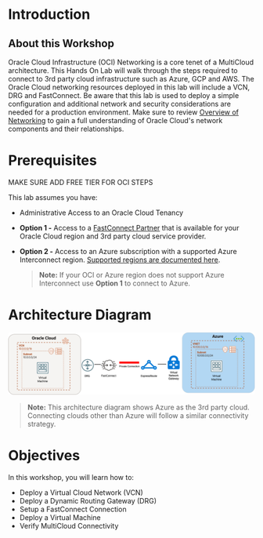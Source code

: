 # Introduction

## About this Workshop

Oracle Cloud Infrastructure (OCI) Networking is a core tenet of a MultiCloud architecture. This Hands On Lab will walk through the steps required to connect to 3rd party cloud infrastructure such as Azure, GCP and AWS. The Oracle Cloud networking resources deployed in this lab will include a VCN, DRG and FastConnect. Be aware that this lab is used to deploy a simple configuration and additional network and security considerations are needed for a production environment. Make sure to review [Overview of Networking](https://docs.cloud.oracle.com/iaas/Content/Network/Concepts/overview.htm) to gain a full understanding of Oracle Cloud's network components and their relationships.

# Prerequisites

MAKE SURE ADD FREE TIER FOR OCI STEPS

This lab assumes you have:

* Administrative Access to an Oracle Cloud Tenancy

* **Option 1 -**  Access to a [FastConnect Partner](https://www.oracle.com/cloud/networking/fastconnect/providers/) that is available for your Oracle Cloud region and 3rd party cloud service provider.

* **Option 2 -** Access to an Azure subscription with a supported Azure Interconnect region. [Supported regions are documented here](https://learn.microsoft.com/en-us/azure/virtual-machines/workloads/oracle/oracle-oci-overview#region-availability).

    > **Note:** If your OCI or Azure region does not support Azure Interconnect use **Option 1** to connect to Azure.

# Architecture Diagram

![Deployment Diagram](images/multicloud-topology.png)

  > **Note:** This architecture diagram shows Azure as the 3rd party cloud. Connecting clouds other than Azure will follow a similar connectivity strategy.

# Objectives

In this workshop, you will learn how to:

* Deploy a Virtual Cloud Network (VCN)
* Deploy a Dynamic Routing Gateway (DRG)
* Setup a FastConnect Connection
* Deploy a Virtual Machine
* Verify MultiCloud Connectivity